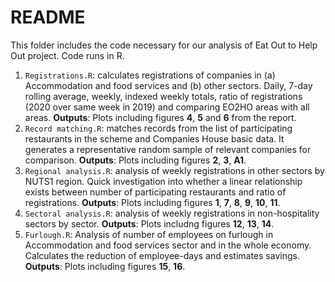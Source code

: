 # README

This folder includes the code necessary for our analysis of Eat Out to Help Out project.
Code runs in R.

1. `Registrations.R`: calculates registrations of companies in (a) Accommodation and food services and (b) other sectors. Daily, 7-day rolling average, weekly, indexed weekly totals, ratio of registrations (2020 over same week in 2019) and comparing EO2HO areas with all areas. **Outputs**: Plots including figures **4**, **5** and **6** from the report.
2. `Record matching.R`: matches records from the list of participating restaurants in the scheme and Companies House basic data. It generates a representative random sample of relevant companies for comparison. **Outputs**: Plots including figures **2**, **3**, **A1**.
3. `Regional analysis.R`: analysis of weekly registrations in other sectors by NUTS1 region. Quick investigation into whether a linear relationship exists between number of participating restaurants and ratio of registrations. **Outputs**: Plots including figures **1**, **7**, **8**, **9**, **10**, **11**.
4. `Sectoral analysis.R`: analysis of weekly registrations in non-hospitality sectors by sector. **Outputs**: Plots includng figures **12**, **13**, **14**.
5. `Furlough.R`: Analysis of number of employees on furlough in Accommodation and food services sector and in the whole economy. Calculates the reduction of employee-days and estimates savings. **Outputs**: Plots including figures **15**, **16**.
